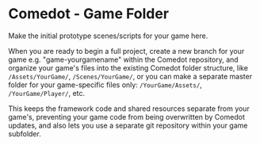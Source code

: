 # Comedot - Game Folder

Make the initial prototype scenes/scripts for your game here.

When you are ready to begin a full project,
create a new branch for your game e.g. "game-yourgamename" within the Comedot repository,
and organize your game's files into the existing Comedot folder structure,
like `/Assets/YourGame/`, `/Scenes/YourGame/`,
or you can make a separate master folder for your game-specific files only: `/YourGame/Assets/`, `/YourGame/Player/`, etc.

This keeps the framework code and shared resources separate from your game's,
preventing your game code from being overwritten by Comedot updates,
and also lets you use a separate git repository within your game subfolder.
